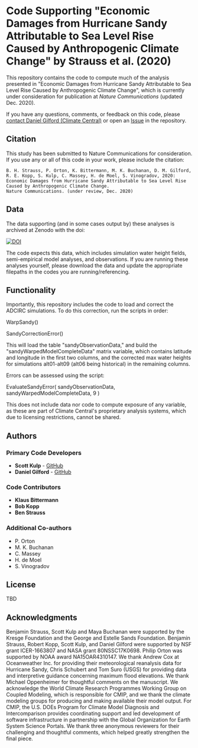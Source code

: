 # Code Supporting "Economic Damages from Hurricane Sandy Attributable to Sea Level Rise Caused by Anthropogenic Climate Change" by Strauss et al. (2020)
 
This repository contains the code to compute much of the analysis presented in "Economic Damages from Hurricane Sandy Attributable to Sea Level Rise Caused by Anthropogenic Climate Change", which is currently under consideration for publication at *Nature Communications* (updated Dec. 2020).

If you have any questions, comments, or feedback on this code, please [contact Daniel Gilford (Climate Central)](mailto:dgilford@climatecentral.org) or open an [Issue](https://github.com/climatecentral/cc_sandy_matlab/issues) in the repository.

## Citation

This study has been submitted to Nature Communications for consideration.
If you use any or all of this code in your work, please include the citation:

```
B. H. Strauss, P. Orton, K. Bittermann, M. K. Buchanan, D. M. Gilford, R. E. Kopp, S. Kulp, C. Massey, H. de Moel, S. Vinogradov, 2020: 
Economic Damages from Hurricane Sandy Attributable to Sea Level Rise Caused by Anthropogenic Climate Change. 
Nature Communications. (under review, Dec. 2020)
```

## Data

The data supporting (and in some cases output by) these analyses is archived at Zenodo with the doi:

<a href="https://doi.org/10.5281/zenodo.4302598"><img src="https://zenodo.org/badge/DOI/10.5281/zenodo.4302598.svg" alt="DOI"></a>

The code expects this data, which includes simulation water height fields, semi-empirical model analyses, and observations. If you are running these analyses yourself, please download the data and update the appropriate filepaths in the codes you are running/referencing.

## Functionality

Importantly, this repository includes the code to load and correct the ADCIRC simulations. To do this correction, run the scripts in order:

WarpSandy()

SandyCorrectionError()

This will load the table "sandyObservationData," and build the "sandyWarpedModelCompleteData" matrix variable, which contains latitude and longitude in the first two columns, and the corrected max water heights for simulations alt01-alt09 (alt06 being historical) in the remaining columns.

Errors can be assessed using the script:

EvaluateSandyError( sandyObservationData, sandyWarpedModelCompleteData, 9 )

This does not include data nor code to compute exposure of any variable, as these are part of Climate Central's proprietary analysis systems, which due to licensing restrictions, cannot be shared.

## Authors

### Primary Code Developers
* **Scott Kulp** - [GitHub](https://github.com/sckulp)
* **Daniel Gilford** - [GitHub](https://github.com/dgilford)

### Code Contributors
* **Klaus Bittermann**
* **Bob Kopp**
* **Ben Strauss**

### Additional Co-authors
* P. Orton
* M. K. Buchanan
* C. Massey
* H. de Moel
* S. Vinogradov

## License

TBD

## Acknowledgments

Benjamin Strauss, Scott Kulp and Maya Buchanan were supported by the Kresge Foundation and the George and Estelle Sands Foundation. Benjamin Strauss, Robert Kopp, Scott Kulp, and Daniel Gilford were supported  by  NSF  grant  ICER-1663807  and  NASA  grant  80NSSC17K0698.  Philip  Orton  was  supported  by NOAA award NA15OAR4310147. We thank Andrew Cox at Oceanweather Inc. for providing their meteorological reanalysis data for Hurricane Sandy, Chris Schubert and Tom Suro (USGS) for providing data and interpretive guidance concerning maximum flood elevations. We thank Michael Oppenheimer for thoughtful comments on the manuscript. We acknowledge the World Climate Research Programmes Working Group on Coupled Modeling, which is responsible for CMIP, and we thank the climate modeling groups for producing and making available their model output. For CMIP, the U.S. DOEs Program  for  Climate  Model  Diagnosis  and  Intercomparison  provides  coordinating  support  and  led  development  of  software  infrastructure  in  partnership  with  the  Global  Organization  for  Earth  System  Science Portals. We thank three anonymous reviewers for their challenging and thoughtful comments, which helped greatly strengthen the final piece.
